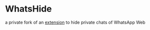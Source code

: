 # WhatsHide

a private fork of an [extension](https://chrome.google.com/webstore/detail/whatshide/hooppjkiofnpgbmokmcpppihhjdmjlbk) to hide private chats of WhatsApp Web
